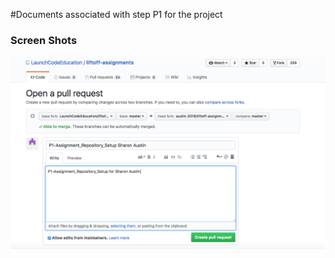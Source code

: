 #Documents associated with step P1 for the project

### Screen Shots
![Screen Shot of Pull Request for P1](P1PullRequest.png)
